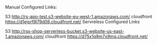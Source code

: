 Manual Configured Links:

S3 http://rs-app-test.s3-website-eu-west-1.amazonaws.com/
cloudfront https://d1ejsrf9l79d08.cloudfront.net/
Servreless Configured Links

S3 http://rss-shop-serverless-bucket.s3-website-us-east-1.amazonaws.com/
cloudfront https://d75x1q8m7x9mq.cloudfront.net/
